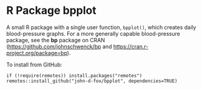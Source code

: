 # R Package **bpplot**

A small R package with a single user function, `bpplot()`, which creates daily blood-pressure graphs. For a more generally capable blood-pressure package, see the **bp** package on CRAN (<https://github.com/johnschwenck/bp> and <https://cran.r-project.org/package=bp>).

To install from GitHub:

```         
if (!require(remotes)) install.packages("remotes")
remotes::install_github("john-d-fox/bpplot", dependencies=TRUE)
```
